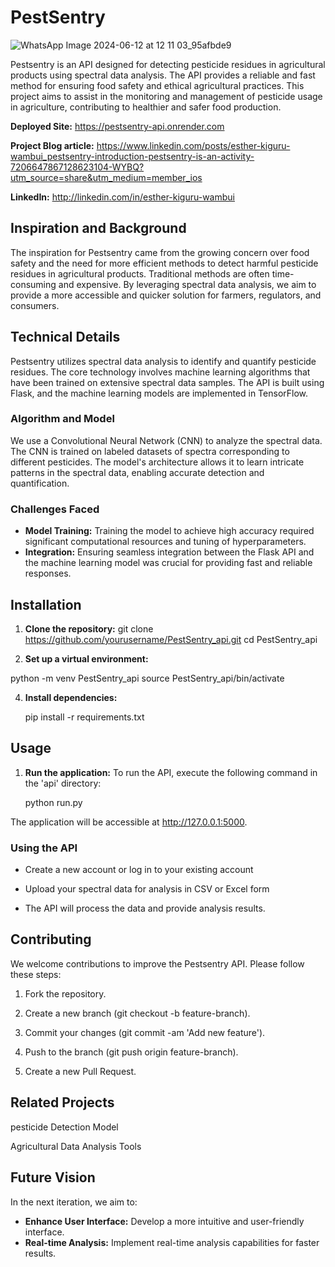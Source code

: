 # PestSentry

![WhatsApp Image 2024-06-12 at 12 11 03_95afbde9](https://github.com/Estherkiguru/PestSentry_api/assets/138945105/e3f6b470-7ce2-4f62-a24a-817894060f77)


Pestsentry is an API designed for detecting pesticide residues in agricultural products using spectral data analysis. The API provides a reliable and fast method for ensuring food safety and ethical agricultural practices. This project aims to assist in the monitoring and management of pesticide usage in agriculture, contributing to healthier and safer food production.

**Deployed Site:** https://pestsentry-api.onrender.com

**Project Blog article:** https://www.linkedin.com/posts/esther-kiguru-wambui_pestsentry-introduction-pestsentry-is-an-activity-7206647867128623104-WYBQ?utm_source=share&utm_medium=member_ios

**LinkedIn:** http://linkedin.com/in/esther-kiguru-wambui


## Inspiration and Background

The inspiration for Pestsentry came from the growing concern over food safety and the need for more efficient methods to detect harmful pesticide residues in agricultural products. Traditional methods are often time-consuming and expensive. By leveraging spectral data analysis, we aim to provide a more accessible and quicker solution for farmers, regulators, and consumers.


## Technical Details
Pestsentry utilizes spectral data analysis to identify and quantify pesticide residues. The core technology involves machine learning algorithms that have been trained on extensive spectral data samples. The API is built using Flask, and the machine learning models are implemented in TensorFlow.

### Algorithm and Model
We use a Convolutional Neural Network (CNN) to analyze the spectral data. The CNN is trained on labeled datasets of spectra corresponding to different pesticides. The model's architecture allows it to learn intricate patterns in the spectral data, enabling accurate detection and quantification.

### Challenges Faced
- **Model Training:** Training the model to achieve high accuracy required significant computational resources and tuning of hyperparameters.
- **Integration:** Ensuring seamless integration between the Flask API and the machine learning model was crucial for providing fast and reliable responses.

## Installation

1. **Clone the repository:**
git clone https://github.com/yourusername/PestSentry_api.git
cd PestSentry_api

3. **Set up a virtual environment:**
 
 python -m venv PestSentry_api
 source PestSentry_api/bin/activate

4. **Install dependencies:**

   pip install -r requirements.txt


## Usage

1. **Run the application:**
To run the API, execute the following command in the 'api' directory:

   python run.py

The application will be accessible at http://127.0.0.1:5000.

### Using the API
- Create a new account or log in to your existing account

- Upload your spectral data for analysis in CSV or Excel form

-  The API will process the data and provide analysis results.


## Contributing

We welcome contributions to improve the Pestsentry API. Please follow these steps:

1. Fork the repository.

2. Create a new branch (git checkout -b feature-branch).

3. Commit your changes (git commit -am 'Add new feature').

4. Push to the branch (git push origin feature-branch).

5. Create a new Pull Request.


## Related Projects

pesticide Detection Model

Agricultural Data Analysis Tools

## Future Vision
In the next iteration, we aim to:
- **Enhance User Interface:** Develop a more intuitive and user-friendly interface.
- **Real-time Analysis:** Implement real-time analysis capabilities for faster results.

